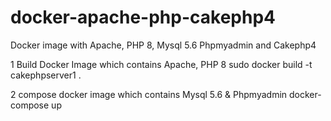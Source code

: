 # docker-apache-php-cakephp4
Docker image with Apache, PHP 8, Mysql 5.6 Phpmyadmin and Cakephp4

1 Build Docker Image which contains Apache, PHP 8
  sudo docker build -t cakephpserver1 .
  
2 compose docker image which contains Mysql 5.6 & Phpmyadmin
  docker-compose up

